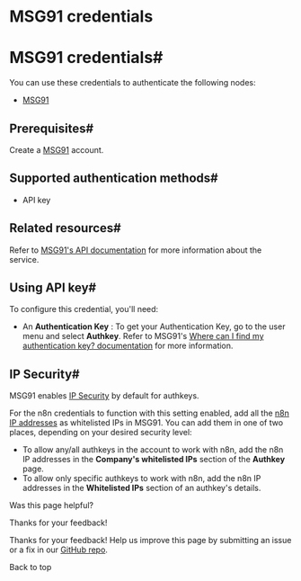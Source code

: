 # MSG91 credentials

[ ](https://github.com/n8n-io/n8n-docs/edit/main/docs/integrations/builtin/credentials/msg91.md "Edit this page")

# MSG91 credentials#

You can use these credentials to authenticate the following nodes:

  * [MSG91](../../app-nodes/n8n-nodes-base.msg91/)



## Prerequisites#

Create a [MSG91](https://msg91.com/) account.

## Supported authentication methods#

  * API key



## Related resources#

Refer to [MSG91's API documentation](https://docs.msg91.com/overview) for more information about the service.

## Using API key#

To configure this credential, you'll need:

  * An **Authentication Key** : To get your Authentication Key, go to the user menu and select **Authkey**. Refer to MSG91's [Where can I find my authentication key? documentation](https://msg91.com/help/where-can-i-find-my-authentication-key) for more information.



## IP Security#

MSG91 enables [IP Security](https://msg91.com/help/what-do-you-mean-by-api-security) by default for authkeys.

For the n8n credentials to function with this setting enabled, add all the [n8n IP addresses](../../../../manage-cloud/cloud-ip/) as whitelisted IPs in MSG91. You can add them in one of two places, depending on your desired security level:

  * To allow any/all authkeys in the account to work with n8n, add the n8n IP addresses in the **Company's whitelisted IPs** section of the **Authkey** page.
  * To allow only specific authkeys to work with n8n, add the n8n IP addresses in the **Whitelisted IPs** section of an authkey's details.

Was this page helpful? 

Thanks for your feedback! 

Thanks for your feedback! Help us improve this page by submitting an issue or a fix in our [GitHub repo](https://github.com/n8n-io/n8n-docs). 

Back to top 
